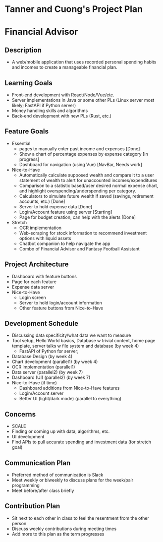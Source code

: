 # Tanner and Cuong's Project Plan
# Financial Advisor


## Description
* A web/mobile application that uses recorded personal spending habits and incomes to create a manageable financial plan. 

## Learning Goals
* Front-end development with React/Node/Vue/etc.
* Server implementations in Java or some other PLs (Linux server most likely; FastAPI if Python server)
* Money handling skills and algorithms
* Back-end development with new PLs (Rust, etc.)

## Feature Goals
* Essential
    * pages to manually enter past income and expenses [Done]
    * Show a chart of percentage expenses by expense category [In progress]
    * Dashboard for navigation (using Vue) [NavBar, Needs work]
* Nice-to-Have
    * Automatically calculate supposed wealth and compare it to a user statement of wealth to alert for unaccounted incomes/expenditures
    * Comparison to a statistic based/user desired normal expense chart, and highlight overspending/underspending per category.
    * Calculators to simulate future wealth if saved (savings, retirement accounts, etc.) [Done]
    * Server to hold expense data [Done]
    * Login/Account feature using server [Starting]
    * Page for budget creation, can help with the alerts [Done]
* Stretch
    * OCR implementation
    * Web-scraping for stock information to recommend investment options with liquid assets
    * Chatbot companion to help navigate the app
    * Combo of Financial Advisor and Fantasy Football Assistant

## Project Architecture
* Dashboard with feature buttons
* Page for each feature
* Expense data server
* Nice-to-Have
    * Login screen
    * Server to hold login/account information
    * Other feature buttons from Nice-to-Have

## Development Schedule
* Discussing data specificity/what data we want to measure
* Tool setup, Hello World basics, Database w trivial content, home page template, server talks w file system and database (by week 4)
    * FastAPI of Python for server; 
* Database Design (by week 4)
* Chart development (parallel1) (by week 4)
* OCR implementation (parallel1)
* Data server (parallel2) (by week 7)
* Dashboard (UI) (parallel2) (by week 7)
* Nice-to-Have (if time)
    * Dashboard additions from Nice-to-Have features
    * Login/Account server
    * Better UI (light/dark mode) (parallel to everything)

## Concerns
* SCALE
* Finding or coming up with data, algorithms, etc. 
* UI development
* Find APIs to pull accurate spending and investment data (for stretch goal)

## Communication Plan
* Preferred method of communication is Slack
* Meet weekly or biweekly to discuss plans for the week/pair programming
* Meet before/after class briefly

## Contribution Plan
* Sit next to each other in class to feel the resentment from the other person
* Discuss weekly contributions during meeting times
* Add more to this plan as the term progresses

